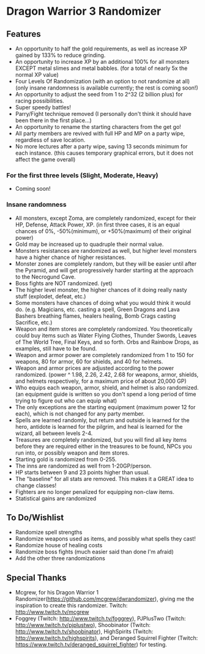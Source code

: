 # Dragon Warrior 3 Randomizer
## Features
- An opportunity to half the gold requirements, as well as increase XP gained by 133% to reduce grinding.
- An opportunity to increase XP by an additional 100% for all monsters EXCEPT metal slimes and metal babbles. (for a total of nearly 5x the normal XP value)
- Four Levels Of Randomization (with an option to not randomize at all) (only insane randomness is available currently; the rest is coming soon!)
- An opportunity to adjust the seed from 1 to 2^32 (2 billion plus) for racing possibilities.
- Super speedy battles!
- Parry/Fight technique removed (I personally don't think it should have been there in the first place...)
- An opportunity to rename the starting characters from the get go!
- All party members are revived with full HP and MP on a party wipe, regardless of save location.
- No more lectures after a party wipe, saving 13 seconds minimum for each instance.  (this causes temporary graphical errors, but it does not affect the game overall)

### For the first three levels (Slight, Moderate, Heavy)
- Coming soon!

### Insane randomness
- All monsters, except Zoma, are completely randomized, except for their HP, Defense, Attack Power, XP. (in first three cases, it is an equal chances of 0%, -50%(minimum), or +50%(maximum) of their original power)
- Gold may be increased up to quadruple their normal value.
- Monsters resistances are randomized as well, but higher level monsters have a higher chance of higher resistances.
- Monster zones are completely random, but they will be easier until after the Pyramid, and will get progressively harder starting at the approach to the Necrogund Cave.
- Boss fights are NOT randomized.  (yet)
- The higher level monster, the higher chances of it doing really nasty stuff (explodet, defeat, etc.)
- Some monsters have chances of doing what you would think it would do.  (e.g. Magicians, etc. casting a spell, Green Dragons and Lava Bashers breathing flames, healers healing, Bomb Crags casting Sacrifice, etc.)
- Weapon and item stores are completely randomized.  You theoretically could buy items such as Water Flying Clothes, Thunder Swords, Leaves of The World Tree, Final Keys, and so forth.  Orbs and Rainbow Drops, as examples, still have to be found.
- Weapon and armor power are completely randomized from 1 to 150 for weapons, 80 for armor, 60 for shields, and 40 for helmets.
- Weapon and armor prices are adjusted according to the power randomized.  (power ^ 1.98, 2.26, 2.42, 2.68 for weapons, armor, shields, and helmets respectively, for a maximum price of about 20,000 GP)
- Who equips each weapon, armor, shield, and helmet is also randomized. (an equipment guide is written so you don't spend a long period of time trying to figure out who can equip what)
- The only exceptions are the starting equipment (maximum power 12 for each), which is not changed for any party member.
- Spells are learned randomly, but return and outside is learned for the hero, antidote is learned for the pilgrim, and heal is learned for the wizard, all between levels 2-4.
- Treasures are completely randomized, but you will find all key items before they are required either in the treasures to be found, NPCs you run into, or possibly weapon and item stores.
- Starting gold is randomized from 0-255.
- The inns are randomized as well from 1-20GP/person.
- HP starts between 9 and 23 points higher than usual.
- The "baseline" for all stats are removed.  This makes it a GREAT idea to change classes!
- Fighters are no longer penalized for equipping non-claw items.
- Statistical gains are randomized

## To Do/Wishlist
- Randomize spell strengths
- Randomize weapons used as items, and possibly what spells they cast!
- Randomize house of healing costs
- Randomize boss fights (much easier said than done I'm afraid)
- Add the other three randomizations

## Special Thanks
- Mcgrew, for his Dragon Warrior 1 Randomizer(https://github.com/mcgrew/dwrandomizer), giving me the inspiration to create this randomizer.  Twitch:  http://www.twitch.tv/mcgrew
- Foggrey (Twitch:  http://www.twitch.tv/foggrey), PJPlusTwo (Twitch:  http://www.twitch.tv/pjplustwo), Shoobinator (Twitch:  http://www.twitch.tv/shoobinator), HighSpirits (Twitch:  http://www.twitch.tv/highspirits), and Deranged Squirrel Fighter (Twitch: https://www.twitch.tv/deranged_squirrel_fighter) for testing.
